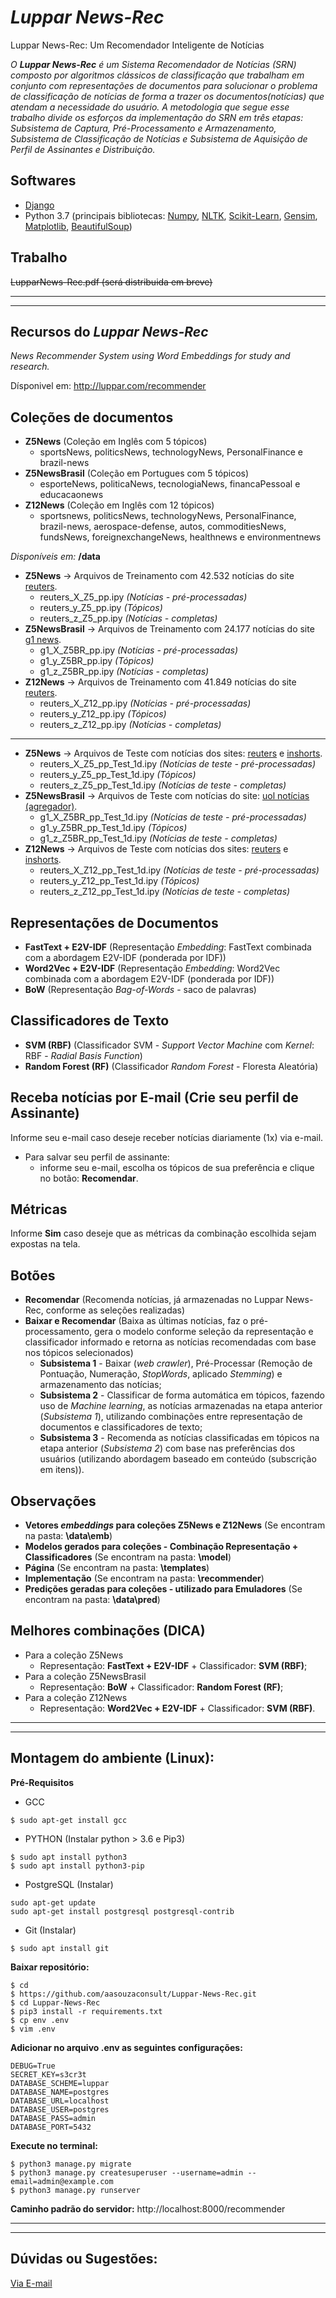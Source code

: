 # *Luppar News-Rec*
Luppar News-Rec: Um Recomendador Inteligente de Notícias

*O **Luppar News-Rec** é um Sistema Recomendador de Notícias (SRN) composto por algoritmos clássicos de classificação que trabalham em conjunto com representações de documentos para solucionar o problema de classificação de notícias de forma a trazer os documentos(notícias) que atendam a necessidade do usuário. A metodologia que segue esse trabalho divide os esforços da implementação do SRN em três etapas: Subsistema de Captura, Pré-Processamento e Armazenamento, Subsistema de Classificação de Notícias e Subsistema de Aquisição de Perfil de Assinantes e Distribuição.*

Softwares
---------
- <a href='https://www.djangoproject.com/'>Django</a>
- Python 3.7 (principais bibliotecas: <a href='https://numpy.org/'>Numpy</a>, 
                                      <a href='https://www.nltk.org/'>NLTK</a>,
                                      <a href='https://scikit-learn.org/stable/'>Scikit-Learn</a>,
                                      <a href='https://radimrehurek.com/gensim/'>Gensim</a>,
                                      <a href='https://matplotlib.org/'>Matplotlib</a>,
                                      <a href='https://www.crummy.com/software/BeautifulSoup/bs4/doc/'>BeautifulSoup</a>)



Trabalho
------------
~~LupparNews-Rec.pdf (será distribuida em breve)~~

--------------------------------------------------------------------------------------------------
--------------------------------------------------------------------------------------------------
Recursos do *Luppar News-Rec*
-----------
*News Recommender System using Word Embeddings for study and research.*

Dísponivel em: http://luppar.com/recommender

Coleções de documentos
-----
- **Z5News** (Coleção em Inglês com 5 tópicos)
    - sportsNews, politicsNews, technologyNews, PersonalFinance e brazil-news 
- **Z5NewsBrasil** (Coleção em Portugues com 5 tópicos)
    - esporteNews, politicaNews, tecnologiaNews, financaPessoal e educacaonews
- **Z12News** (Coleção em Inglês com 12 tópicos)
    - sportsnews, politicsNews, technologyNews, PersonalFinance, brazil-news, aerospace-defense, autos, commoditiesNews, fundsNews, foreignexchangeNews, healthnews e environmentnews 

*Disponíveis em:* **/data**
- **Z5News** -> Arquivos de Treinamento com 42.532 notícias do site <a href='https://www.reuters.com/'>reuters</a>.
    - reuters_X_Z5_pp.ipy *(Notícias - pré-processadas)*
    - reuters_y_Z5_pp.ipy *(Tópicos)*
    - reuters_z_Z5_pp.ipy *(Notícias - completas)*
- **Z5NewsBrasil** -> Arquivos de Treinamento com 24.177 notícias do site <a href='https://g1.globo.com/'>g1 news</a>. 
    - g1_X_Z5BR_pp.ipy *(Notícias - pré-processadas)*
    - g1_y_Z5BR_pp.ipy *(Tópicos)*
    - g1_z_Z5BR_pp.ipy *(Notícias - completas)*
- **Z12News** -> Arquivos de Treinamento com 41.849 notícias do site <a href='https://www.reuters.com/'>reuters</a>.
    - reuters_X_Z12_pp.ipy *(Notícias - pré-processadas)*
    - reuters_y_Z12_pp.ipy *(Tópicos)*
    - reuters_z_Z12_pp.ipy *(Notícias - completas)*
-----
- **Z5News** -> Arquivos de Teste com notícias dos sites: <a href='https://www.reuters.com/'>reuters</a> e <a href='https://inshorts.com/en/read'>inshorts</a>.
    - reuters_X_Z5_pp_Test_1d.ipy *(Notícias de teste - pré-processadas)*
    - reuters_y_Z5_pp_Test_1d.ipy *(Tópicos)*
    - reuters_z_Z5_pp_Test_1d.ipy *(Notícias de teste - completas)*
- **Z5NewsBrasil** -> Arquivos de Teste com notícias do site: <a href='https://noticias.uol.com.br/'>uol notícias (agregador)</a>.
    - g1_X_Z5BR_pp_Test_1d.ipy *(Notícias de teste - pré-processadas)*
    - g1_y_Z5BR_pp_Test_1d.ipy *(Tópicos)*
    - g1_z_Z5BR_pp_Test_1d.ipy *(Notícias de teste - completas)*
- **Z12News** -> Arquivos de Teste com notícias dos sites: <a href='https://www.reuters.com/'>reuters</a> e <a href='https://inshorts.com/en/read'>inshorts</a>.
    - reuters_X_Z12_pp_Test_1d.ipy *(Notícias de teste - pré-processadas)*
    - reuters_y_Z12_pp_Test_1d.ipy *(Tópicos)*
    - reuters_z_Z12_pp_Test_1d.ipy *(Notícias de teste - completas)*

Representações de Documentos
-------------
- **FastText + E2V-IDF** (Representação *Embedding*: FastText combinada com a abordagem E2V-IDF (ponderada por IDF))
- **Word2Vec + E2V-IDF** (Representação *Embedding*: Word2Vec combinada com a abordagem E2V-IDF (ponderada por IDF))
- **BoW** (Representação *Bag-of-Words* - saco de palavras)

Classificadores de Texto
-------------
- **SVM (RBF)** (Classificador SVM - *Support Vector Machine* com *Kernel*: RBF - *Radial Basis Function*)
- **Random Forest (RF)** (Classificador *Random Forest* - Floresta Aleatória)

Receba notícias por E-mail (Crie seu perfil de Assinante)
-------------
Informe seu e-mail caso deseje receber notícias diariamente (1x) via e-mail.
- Para salvar seu perfil de assinante:
    - informe seu e-mail, escolha os tópicos de sua preferência e clique no botão: **Recomendar**.

Métricas
-------------
Informe **Sim** caso deseje que as métricas da combinação escolhida sejam expostas na tela.

Botões
-------------
- **Recomendar** (Recomenda notícias, já armazenadas no Luppar News-Rec, conforme as seleções realizadas)
- **Baixar e Recomendar** (Baixa as últimas notícias, faz o pré-processamento, gera o modelo conforme seleção da representação e classificador informado e retorna as notícias recomendadas com base nos tópicos selecionados)
    - **Subsistema 1** - Baixar (*web crawler*), Pré-Processar (Remoção de Pontuação, Numeração, *StopWords*, aplicado *Stemming*) e armazenamento das notícias;
    - **Subsistema 2** - Classificar de forma automática em tópicos, fazendo uso de *Machine learning*, as notícias armazenadas na etapa anterior (*Subsistema 1*), utilizando combinações entre representação de documentos e classificadores de texto;
    - **Subsistema 3** - Recomenda as notícias classificadas em tópicos na etapa anterior (*Subsistema 2*) com base nas preferências dos usuários (utilizando abordagem baseado em conteúdo (subscrição em itens)).

Observações
-------------
- **Vetores *embeddings* para coleções Z5News e Z12News** (Se encontram na pasta: **\data\emb**)
- **Modelos gerados para coleções - Combinação Representação + Classificadores** (Se encontram na pasta: **\model**)
- **Página** (Se encontram na pasta: **\templates**)
- **Implementação** (Se encontram na pasta: **\recommender**)
- **Predições geradas para coleções - utilizado para Emuladores** (Se encontram na pasta: **\data\pred**)

Melhores combinações (DICA)
-------------
- Para a coleção Z5News
    - Representação: **FastText + E2V-IDF** + Classificador: **SVM (RBF)**;
- Para a coleção Z5NewsBrasil
    - Representação: **BoW** + Classificador: **Random Forest (RF)**;
- Para a coleção Z12News
    - Representação: **Word2Vec + E2V-IDF** + Classificador: **SVM (RBF)**.

--------------------------------------------------------------------------------------------------
--------------------------------------------------------------------------------------------------
Montagem do ambiente (Linux):
-----------

**Pré-Requisitos**
- GCC
```
$ sudo apt-get install gcc
```
- PYTHON (Instalar python > 3.6 e Pip3)
```
$ sudo apt install python3
$ sudo apt install python3-pip
```
- PostgreSQL (Instalar)
```
sudo apt-get update
sudo apt-get install postgresql postgresql-contrib
```
- Git (Instalar)
```
$ sudo apt install git
```

**Baixar repositório:**
```
$ cd
$ https://github.com/aasouzaconsult/Luppar-News-Rec.git
$ cd Luppar-News-Rec
$ pip3 install -r requirements.txt
$ cp env .env
$ vim .env

```
**Adicionar no arquivo .env as seguintes configurações:**

```
DEBUG=True
SECRET_KEY=s3cr3t
DATABASE_SCHEME=luppar
DATABASE_NAME=postgres
DATABASE_URL=localhost
DATABASE_USER=postgres
DATABASE_PASS=admin
DATABASE_PORT=5432
```

**Execute no terminal:**
```
$ python3 manage.py migrate
$ python3 manage.py createsuperuser --username=admin --email=admin@example.com
$ python3 manage.py runserver
```

**Caminho padrão do servidor:**
http://localhost:8000/recommender

--------------------------------------------------------------------------------------------------
--------------------------------------------------------------------------------------------------
Dúvidas ou Sugestões:
-----------
<a href="mailto:aasouzaconsult@gmail.com">Via E-mail</a>
